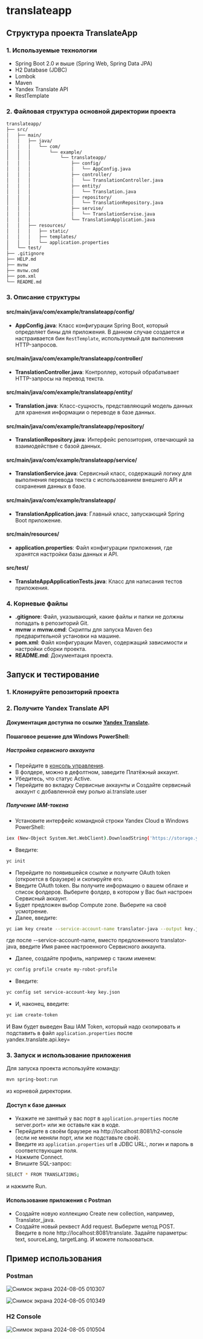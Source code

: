# translateapp

## Структура проекта TranslateApp

### 1. Используемые технологии

- Spring Boot 2.0 и выше (Spring Web, Spring Data JPA)
- H2 Database (JDBC)
- Lombok
- Maven
- Yandex Translate API
- RestTemplate

### 2. Файловая структура основной директории проекта

```bash
translateapp/
├── src/
│   ├── main/
│   │   ├── java/
│   │   │   └── com/
│   │   │       └── example/
│   │   │           └── translateapp/
│   │   │               ├── config/
│   │   │               │   └── AppConfig.java
│   │   │               ├── controller/
│   │   │               │   └── TranslationController.java
│   │   │               ├── entity/
│   │   │               │   └── Translation.java
│   │   │               ├── repository/
│   │   │               │   └── TranslationRepository.java
│   │   │               ├── servise/
│   │   │               │   └── TranslationServise.java
│   │   │               └── TranslationApplication.java
│   │   ├── resources/
│   │   │   ├── static/
│   │   │   ├── templates/
│   │   │   └── application.properties
│   └── test/
├── .gitignore
├── HELP.md
├── mvnw
├── mvnw.cmd
├── pom.xml
└── README.md
```
 
### 3. Описание структуры

#### src/main/java/com/example/translateapp/config/

- **AppConfig.java**: Класс конфигурации Spring Boot, который определяет бины для приложения. В данном случае создается и настраивается бин `RestTemplate`, используемый для выполнения HTTP-запросов.
  
#### src/main/java/com/example/translateapp/controller/

- **TranslationController.java**: Контроллер, который обрабатывает HTTP-запросы на перевод текста.

#### src/main/java/com/example/translateapp/entity/

- **Translation.java**: Класс-сущность, представляющий модель данных для хранения информации о переводе в базе данных.

#### src/main/java/com/example/translateapp/repository/

- **TranslationRepository.java**: Интерфейс репозитория, отвечающий за взаимодействие с базой данных.

#### src/main/java/com/example/translateapp/service/

- **TranslationService.java**: Сервисный класс, содержащий логику для выполнения перевода текста с использованием внешнего API и сохранения данных в базе.

#### src/main/java/com/example/translateapp/

- **TranslationApplication.java**: Главный класс, запускающий Spring Boot приложение.

#### src/main/resources/

- **application.properties**: Файл конфигурации приложения, где хранятся настройки базы данных и API.

#### src/test/

- **TranslateAppApplicationTests.java**: Класс для написания тестов приложения.

### 4. Корневые файлы

- **.gitignore**: Файл, указывающий, какие файлы и папки не должны попадать в репозиторий Git.
- **mvnw** и **mvnw.cmd**: Скрипты для запуска Maven без предварительной установки на машине.
- **pom.xml**: Файл конфигурации Maven, содержащий зависимости и настройки сборки проекта.
- **README.md**: Документация проекта.

## Запуск и тестирование

### 1. Клонируйте репозиторий проекта

### 2. Получите Yandex Translate API

#### Документация доступна по ссылке [Yandex Translate](https://yandex.cloud/ru/docs/translate/).

#### Пошаговое решение для Windows PowerShell:

##### Настройка сервисного аккаунта

- Перейдите в [консоль управления](https://console.yandex.cloud/).
- В фолдере, можно в дефолтном, заведите Платёжный аккаунт.
- Убедитесь, что статус Active.
- Перейдите во вкладку Сервисные аккаунты и Создайте сервисный аккаунт с добавленной ему ролью ai.translate.user

##### Получение IAM-токена

- Установите интерфейс командной строки Yandex Cloud в Windows PowerShell:
```bash
iex (New-Object System.Net.WebClient).DownloadString('https://storage.yandexcloud.net/yandexcloud-yc/install.ps1')
```
- Введите:
```bash
yc init
```
- Перейдите по появившейся ссылке и получите OAuth token (откроется в браузере) и скопируйте его.
- Введите OAuth token. Вы получите информацию о вашем облаке и список фолдеров. Выберите фолдер, в котором у Вас был настроен Сервисный аккаунт.
- Будет предложен выбор Compute zone. Выберите на своё усмотрение.
- Далее, введите:
```bash
yc iam key create --service-account-name translator-java --output key.json
```
где после --service-account-name, вместо предложенного translator-java, введите Имя ранее настроенного Сервисного аккаунта.
- Далее, создайте профиль, например с таким именем:
```bash
yc config profile create my-robot-profile
```
- Введите:
```bash
yc config set service-account-key key.json
```
- И, наконец, введите:
```bash
yc iam create-token
```
И Вам будет выведен Ваш IAM Token, который надо скопировать и подставить в файл `application.properties` после yandex.translate.api.key=

### 3. Запуск и использование приложения

Для запуска проекта используйте команду:
```bash
mvn spring-boot:run
```
из корневой директории.

#### Доступ к базе данных

- Укажите не занятый у вас порт в `application.properties` после server.port= или же оставьте как в коде.
- Перейдите в своём браузере на http://localhost:8081/h2-console (если не меняли порт, или же подставьте свой).
- Введите из `application.properties` url в JDBC URL:, логин и пароль в соответствующие поля.
- Нажмите Connect.
- Впишите SQL-запрос:
```bash
SELECT * FROM TRANSLATIONS;
```
и нажмите Run.

#### Использование приложения с Postman

- Создайте новую коллекцию Create new collection, например, Translator_java.
- Создайте новый реквест Add request. Выберите метод POST. Введите в поле http://localhost:8081/translate. Задайте параметры: text, sourceLang, targetLang. И можете пользоваться.

## Пример использования

### Postman

![Снимок экрана 2024-08-05 010307](https://github.com/user-attachments/assets/eb3f889b-db75-4e16-809f-d5375b3b5468)

![Снимок экрана 2024-08-05 010349](https://github.com/user-attachments/assets/2d510c4f-8fb8-4c31-8c68-d0f1c9c3e6bf)

### H2 Console

![Снимок экрана 2024-08-05 010504](https://github.com/user-attachments/assets/b5fbf0c8-b913-44bd-aa9a-317f5476380b)
